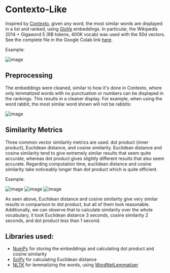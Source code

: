 # Contexto-Like
Inspired by [Contexto](https://contexto.me/), given any word, the most similar words are displayed in a list and ranked, using [GloVe](https://github.com/stanfordnlp/GloVe?tab=readme-ov-file) embeddings. In particular, the Wikipedia 2014 + Gigaword 5 (6B tokens, 400K vocab) was used with the 50d vectors. See the complete file in the Google Colab link [here](https://colab.research.google.com/drive/1xd1DMDiwihfk0RHhVVkYqE87xIPcE1Aw?usp=sharing). 

Example:

![image](https://github.com/user-attachments/assets/02d04463-f0a2-4c6c-8c80-1355d1d151e2)

## Preprocessing
The embeddings were cleaned, similar to how it's done in Contexto, where only lemmatized words with no punctuation or numbers can be displayed in the rankings. This results in a cleaner display. For example, when using the word rabbit, the most similar word shown will not be rabbits:

![image](https://github.com/user-attachments/assets/f2e80cc1-bd91-4807-b9dc-80ad2e23357b)

## Similarity Metrics
Three common vector similarity metrics are used: dot product (inner product), Euclidean distance, and cosine similarity. Euclidean distance and cosine similarity tend to give extremely similar results that seem quite accurate, whereas dot product gives slightly different results that also seem accurate. Regarding computation time, euclidean distance and cosine similarity take noticeably longer than dot product which is quite efficient. 

Example:

![image](https://github.com/user-attachments/assets/4fcd418e-1e05-451b-956d-f6063b3d1d21) ![image](https://github.com/user-attachments/assets/e1bd8dd2-a857-4903-be7b-f79ba4c080d1) ![image](https://github.com/user-attachments/assets/f0ec8cae-cfe9-4408-9c21-6ee74e126856)

As seen above, Euclidean distance and cosine similarity give very similar results in comparison to dot product, but all of them look reasonable. Additionally, we can observe that to calculate similarity over the whole vocabulary, it took Euclidean distance 3 seconds, cosine similarity 2 seconds, and dot product less than 1 second. 

## Libraries used:
- [NumPy](https://numpy.org/) for storing the embeddings and calculating dot product and cosine similarity
- [SciPy](https://scipy.org/) for calculating Euclidean distance
- [NLTK](https://www.nltk.org/) for lemmatizing the words, using [WordNetLemmatizer](https://www.nltk.org/api/nltk.stem.WordNetLemmatizer.html?highlight=wordnet) 
